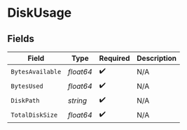 # DiskUsage


## Fields

| Field              | Type               | Required           | Description        |
| ------------------ | ------------------ | ------------------ | ------------------ |
| `BytesAvailable`   | *float64*          | :heavy_check_mark: | N/A                |
| `BytesUsed`        | *float64*          | :heavy_check_mark: | N/A                |
| `DiskPath`         | *string*           | :heavy_check_mark: | N/A                |
| `TotalDiskSize`    | *float64*          | :heavy_check_mark: | N/A                |